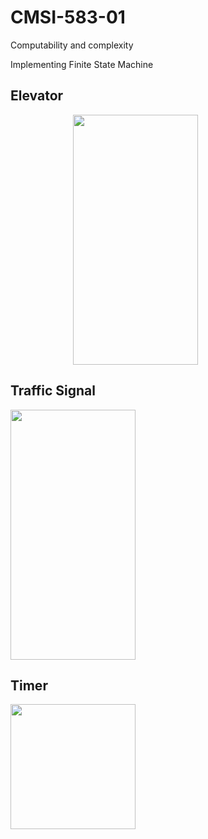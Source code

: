 # CMSI-583-01
Computability and complexity 

Implementing Finite State Machine

## Elevator


<img style="margin-left: 100px" src="https://github.com/sgowdaks/CMSI-583-01/blob/main/gifs/Elevator.gif" width="200" height="400">


## Traffic Signal 


<img src="https://github.com/sgowdaks/CMSI-583-01/blob/main/gifs/Traffic-signal.gif" width="200" height="400">



## Timer


<img src="https://github.com/sgowdaks/CMSI-583-01/blob/main/gifs/Timer.gif" width="200" height="200">


